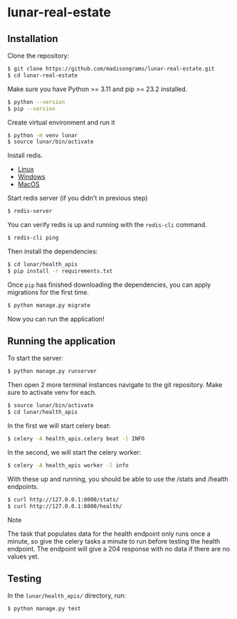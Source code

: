 # lunar-real-estate

## Installation 
Clone the repository:

```sh
$ git clone https://github.com/madisongrams/lunar-real-estate.git
$ cd lunar-real-estate
```

Make sure you have Python >= 3.11 and pip >= 23.2 installed. 
```sh
$ python --version
$ pip --version
```

Create virtual environment and run it
```sh
$ python -m venv lunar
$ source lunar/bin/activate
```

Install redis.
- [Linux](https://redis.io/docs/latest/operate/oss_and_stack/install/install-redis/install-redis-on-linux/)
- [Windows](https://redis.io/docs/latest/operate/oss_and_stack/install/install-redis/install-redis-on-windows/)
- [MacOS](https://redis.io/docs/latest/operate/oss_and_stack/install/install-redis/) 

Start redis server (if you didn't in previous step)
```sh
$ redis-server
```

You can verify redis is up and running with the `redis-cli` command.
```sh
$ redis-cli ping
```

Then install the dependencies:

```sh
$ cd lunar/health_apis
$ pip install -r requirements.txt
```

Once `pip` has finished downloading the dependencies, you can apply migrations for the first time.

```sh
$ python manage.py migrate
```

Now you can run the application!

## Running the application
To start the server:
```sh
$ python manage.py runserver
```

Then open 2 more terminal instances navigate to the git repository.
Make sure to activate venv for each.

```sh
$ source lunar/bin/activate
$ cd lunar/health_apis
```

In the first we will start celery beat:
```sh
$ celery -A health_apis.celery beat -l INFO
```

In the second, we will start the celery worker:
```sh
$ celery -A health_apis worker -l info
```

With these up and running, you should be able to use the /stats and /health endpoints.

```sh
$ curl http://127.0.0.1:8000/stats/
$ curl http://127.0.0.1:8000/health/
```

> [!NOTE]
> The task that populates data for the health endpoint only runs once a minute, so give the celery tasks a minute to run before testing the health endpoint. The endpoint will give a 204 response with no data if there are no values yet.


## Testing

In the `lunar/health_apis/` directory, run:

```sh
$ python manage.py test
```
